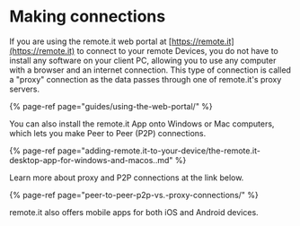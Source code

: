 # Making connections

If you are using the remote.it web portal at [https://remote.it](https://remote.it) to connect to your remote Devices, you do not have to install any software on your client PC, allowing you to use any computer with a browser and an internet connection.  This type of connection is called a "proxy" connection as the data passes through one of remote.it's proxy servers.

{% page-ref page="guides/using-the-web-portal/" %}

You can also install the remote.it App onto Windows or Mac computers, which lets you make Peer to Peer \(P2P\) connections.

{% page-ref page="adding-remote.it-to-your-device/the-remote.it-desktop-app-for-windows-and-macos..md" %}

Learn more about proxy and P2P connections at the link below.

{% page-ref page="peer-to-peer-p2p-vs.-proxy-connections/" %}

remote.it also offers mobile apps for both iOS and Android devices.

